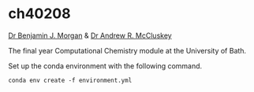 # ch40208

[Dr Benjamin J. Morgan](https://github.com/bjmorgan) & [Dr Andrew R. McCluskey](https://github.com/arm61)

The final year Computational Chemistry module at the University of Bath.

Set up the conda environment with the following command.

```
conda env create -f environment.yml
``` 

